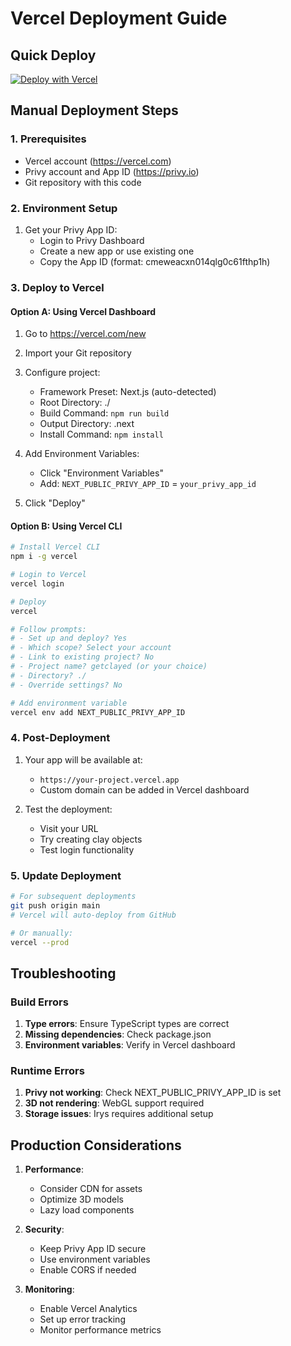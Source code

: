 # Vercel Deployment Guide

## Quick Deploy

[![Deploy with Vercel](https://vercel.com/button)](https://vercel.com/new/clone?repository-url=https://github.com/YOUR_USERNAME/getclayed&env=NEXT_PUBLIC_PRIVY_APP_ID&envDescription=Privy%20App%20ID%20for%20authentication&project-name=getclayed&repository-name=getclayed)

## Manual Deployment Steps

### 1. Prerequisites

- Vercel account (https://vercel.com)
- Privy account and App ID (https://privy.io)
- Git repository with this code

### 2. Environment Setup

1. Get your Privy App ID:
   - Login to Privy Dashboard
   - Create a new app or use existing one
   - Copy the App ID (format: cmeweacxn014qlg0c61fthp1h)

### 3. Deploy to Vercel

#### Option A: Using Vercel Dashboard

1. Go to https://vercel.com/new
2. Import your Git repository
3. Configure project:
   - Framework Preset: Next.js (auto-detected)
   - Root Directory: ./
   - Build Command: `npm run build`
   - Output Directory: .next
   - Install Command: `npm install`

4. Add Environment Variables:
   - Click "Environment Variables"
   - Add: `NEXT_PUBLIC_PRIVY_APP_ID` = `your_privy_app_id`

5. Click "Deploy"

#### Option B: Using Vercel CLI

```bash
# Install Vercel CLI
npm i -g vercel

# Login to Vercel
vercel login

# Deploy
vercel

# Follow prompts:
# - Set up and deploy? Yes
# - Which scope? Select your account
# - Link to existing project? No
# - Project name? getclayed (or your choice)
# - Directory? ./
# - Override settings? No

# Add environment variable
vercel env add NEXT_PUBLIC_PRIVY_APP_ID
```

### 4. Post-Deployment

1. Your app will be available at:
   - `https://your-project.vercel.app`
   - Custom domain can be added in Vercel dashboard

2. Test the deployment:
   - Visit your URL
   - Try creating clay objects
   - Test login functionality

### 5. Update Deployment

```bash
# For subsequent deployments
git push origin main
# Vercel will auto-deploy from GitHub

# Or manually:
vercel --prod
```

## Troubleshooting

### Build Errors

1. **Type errors**: Ensure TypeScript types are correct
2. **Missing dependencies**: Check package.json
3. **Environment variables**: Verify in Vercel dashboard

### Runtime Errors

1. **Privy not working**: Check NEXT_PUBLIC_PRIVY_APP_ID is set
2. **3D not rendering**: WebGL support required
3. **Storage issues**: Irys requires additional setup

## Production Considerations

1. **Performance**:
   - Consider CDN for assets
   - Optimize 3D models
   - Lazy load components

2. **Security**:
   - Keep Privy App ID secure
   - Use environment variables
   - Enable CORS if needed

3. **Monitoring**:
   - Enable Vercel Analytics
   - Set up error tracking
   - Monitor performance metrics
